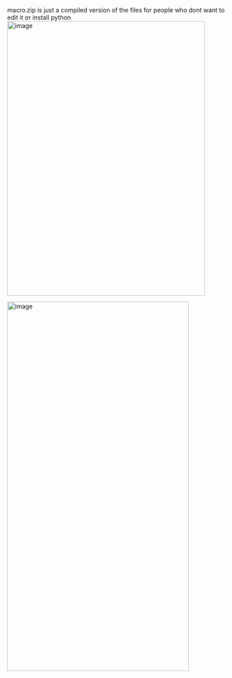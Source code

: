 macro.zip is just a compiled version of the files for people who dont want to edit it or install python
<img width="455" height="631" alt="image" src="https://github.com/user-attachments/assets/8df71ca9-f125-48f5-8699-851eecf7c694" />




<img width="418" height="849" alt="image" src="https://github.com/user-attachments/assets/029f2f88-e143-4585-8de1-04402fc75b64" />





